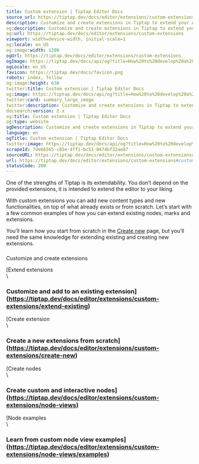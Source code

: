 ```yaml
---
title: Custom extension | Tiptap Editor Docs
source_url: https://tiptap.dev/docs/editor/extensions/custom-extensions#customize-and-create-extensions
description: Customize and create extensions in Tiptap to extend your editor with new features and functionalities. More in the docs!
og:description: Customize and create extensions in Tiptap to extend your editor with new features and functionalities. More in the docs!
og:url: https://tiptap.dev/docs/editor/extensions/custom-extensions
viewport: width=device-width, initial-scale=1
og:locale: en_US
og:image:width: 1200
ogUrl: https://tiptap.dev/docs/editor/extensions/custom-extensions
ogImage: https://tiptap.dev/docs/api/og?title=How%20to%20develop%20a%20custom%20extension&category=Editor
ogLocale: en_US
favicon: https://tiptap.dev/docs/favicon.png
robots: index, follow
og:image:height: 630
twitter:title: Custom extension | Tiptap Editor Docs
og:image: https://tiptap.dev/docs/api/og?title=How%20to%20develop%20a%20custom%20extension&category=Editor
twitter:card: summary_large_image
twitter:description: Customize and create extensions in Tiptap to extend your editor with new features and functionalities. More in the docs!
docsearch:version: 2.x
og:title: Custom extension | Tiptap Editor Docs
og:type: website
ogDescription: Customize and create extensions in Tiptap to extend your editor with new features and functionalities. More in the docs!
language: en
ogTitle: Custom extension | Tiptap Editor Docs
twitter:image: https://tiptap.dev/docs/api/og?title=How%20to%20develop%20a%20custom%20extension&category=Editor
scrapeId: 7de66565-c85e-4ff1-bc51-0474bf32ae87
sourceURL: https://tiptap.dev/docs/editor/extensions/custom-extensions#customize-and-create-extensions
url: https://tiptap.dev/docs/editor/extensions/custom-extensions#customize-and-create-extensions
statusCode: 200
---
```


One of the strengths of Tiptap is its extendability. You don’t depend on the provided extensions, it is intended to extend the editor to your liking.

With custom extensions you can add new content types and new functionalities, on top of what already exists or from scratch. Let’s start with a few common examples of how you can extend existing nodes, marks and extensions.

You’ll learn how you start from scratch in the [Create new](https://tiptap.dev/docs/editor/extensions/custom-extensions/create-new)
 page, but you’ll need the same knowledge for extending existing and creating new extensions.

### [](https://tiptap.dev/docs/editor/extensions/custom-extensions#customize-and-create-extensions)
Customize and create extensions

[Extend extensions\
\
### Customize and add to an existing extension](https://tiptap.dev/docs/editor/extensions/custom-extensions/extend-existing)
[Create extension\
\
### Create a new extensions from scratch](https://tiptap.dev/docs/editor/extensions/custom-extensions/create-new)
[Create nodes\
\
### Create custom and interactive nodes](https://tiptap.dev/docs/editor/extensions/custom-extensions/node-views)
[Node examples\
\
### Learn from custom node view examples](https://tiptap.dev/docs/editor/extensions/custom-extensions/node-views/examples)
